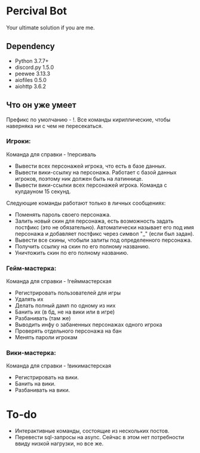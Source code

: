 # Percival Bot

Your ultimate solution if you are me.

## Dependency
* Python 3.7.7+
* discord.py 1.5.0
* peewee 3.13.3
* aiofiles 0.5.0
* aiohttp 3.6.2


## Что он уже умеет

Префикс по умолчанию - !. Все команды кириллические, чтобы наверняка ни с чем не пересекаться. 

### Игроки:

Команда для справки - !персиваль

* Вывести всех персонажей игрока, что есть в базе данных.
* Вывести вики-ссылку на персонажа. Работает с базой данных игроков, поэтому ник должен быть на латиннице.
* Вывести вики-ссылки всех персонажей игрока. Команда с кулдауном 15 секунд.

Следующие команды работают только в личных сообщениях:

* Поменять пароль своего персонажа.
* Залить новый скин для персонажа, есть возможность задать постфикс (это не обязательно). Автоматически называет его под имя персонажа и добавляет постфикс через символ "_" (если был задан).
* Вывести все скины, чтобыли залиты под определенного персонажа. 
* Получить ссылку на скин по его полному названию.
* Уничтожить скин по его полному названию.

### Гейм-мастерка:

Команда для справки - !гейммастерская

* Регистрировать пользователей для игры
* Удалять их
* Делать полный дамп по одному из них
* Банить их (в бд, не на вики или в игре)
* Разбанивать (там же)
* Выводить инфу о забаненных персонажах одного игрока
* Проверять отдельного персонажа на бан
* Менять пароли игрокам

### Вики-мастерка:

Команда для справки - !викимастерская

* Регистрировать на вики.
* Банить на вики. 
* Разбанивать на вики. 

# To-do
* Интерактивные команды, состоящие из нескольких постов.
* Перевести sql-запросы на async. Сейчас в этом нет потребности ввиду низкой нагрузки, но все же.
